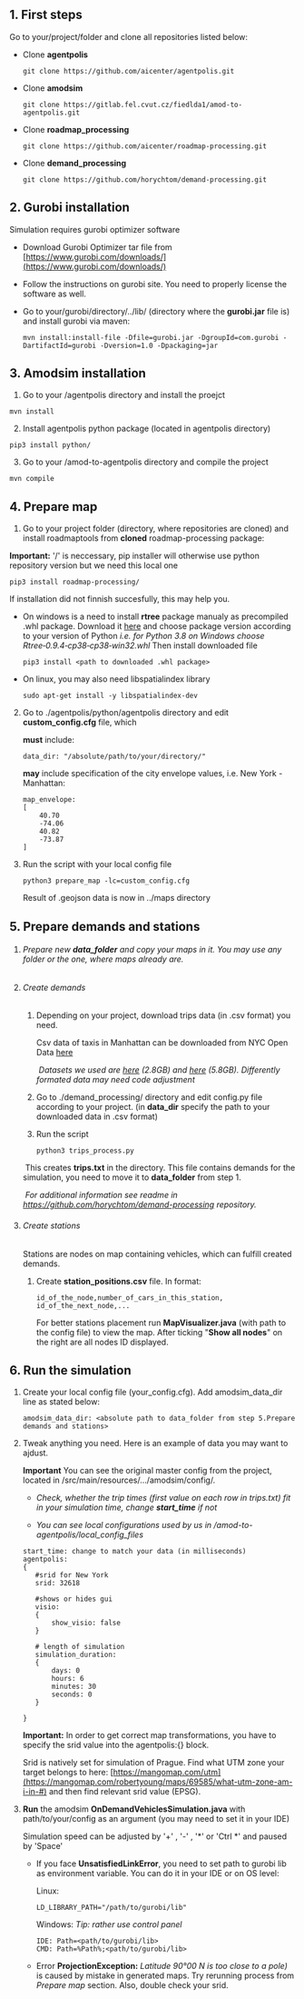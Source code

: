 ## **1. First steps**

Go to your/project/folder and  clone all repositories listed below:

 - Clone **agentpolis**

	```commandline
	git clone https://github.com/aicenter/agentpolis.git
	```

 - Clone **amodsim**

	```commandline
	git clone https://gitlab.fel.cvut.cz/fiedlda1/amod-to-agentpolis.git
	```

 - Clone **roadmap_processing**

	```commandline
	git clone https://github.com/aicenter/roadmap-processing.git
	```
- Clone **demand_processing**

	```commandline
	git clone https://github.com/horychtom/demand-processing.git
	```
## **2. Gurobi installation**
Simulation requires gurobi optimizer software
- Download Gurobi Optimizer tar file from [https://www.gurobi.com/downloads/](https://www.gurobi.com/downloads/)

- Follow the instructions on gurobi site. You need to properly license the software as well.
	
- Go to your/gurobi/directory/../lib/ (directory where the **gurobi.jar** file is) and install gurobi via maven:

  ```
  mvn install:install-file -Dfile=gurobi.jar -DgroupId=com.gurobi -DartifactId=gurobi -Dversion=1.0 -Dpackaging=jar
  ```

## **3. Amodsim installation**

1. Go to your /agentpolis directory and install the proejct

  ```
  mvn install
  ```
2. Install agentpolis python package (located in agentpolis directory)
 
  ```
  pip3 install python/
  ``` 

3. Go to your /amod-to-agentpolis directory and compile the project
  ```
  mvn compile
  ```

## **4. Prepare map**
1. Go to your project folder (directory, where repositories are cloned) and install roadmaptools from **cloned** roadmap-processing package:

  **Important:** '/' is neccessary, pip installer will otherwise use python repository version but we need this local one

  ```commandline
  pip3 install roadmap-processing/
  ```

  If installation did not finnish succesfully, this may help you. 

  - On windows is a need to install **rtree** package manualy as precompiled .whl package. Download it [here](https://www.lfd.uci.edu/~gohlke/pythonlibs/#rtree) and choose package version according to your version of Python  *i.e. for Python 3.8 on Windows choose Rtree‑0.9.4‑cp38‑cp38‑win32.whl*  Then install downloaded file

    ```
    pip3 install <path to downloaded .whl package>
    ```

  - On linux, you may also need libspatialindex library

    ```
    sudo apt-get install -y libspatialindex-dev
    ```

2. Go to  ./agentpolis/python/agentpolis directory and edit **custom_config.cfg** file, which

    **must** include:

    ``` commandline
    data_dir: "/absolute/path/to/your/directory/"
    ```
    **may** include specification of the city envelope values, i.e. New York - Manhattan:

    ```commandline
    map_envelope:
    [
        40.70
        -74.06
        40.82
        -73.87
    ]
    ```

 3. Run the script with your local config file	

    ```
    python3 prepare_map -lc=custom_config.cfg
    ```

    Result of .geojson data is now in ../maps directory


## **5. Prepare demands and stations**
1. ###### Prepare new **data_folder** and copy your maps in it. *You may use any folder or the one, where maps already are.*

2. ###### Create demands

   1. Depending on your project, download trips data (in .csv format) you need. 

      Csv data of taxis in Manhattan can be downloaded from NYC Open Data [here](https://data.cityofnewyork.us/browse?q=taxi)

      ​	*Datasets we used are [here](https://data.cityofnewyork.us/dataset/Yellow-Tripdata-2015-January-June/2yzn-sicd) (2.8GB) and [here](https://data.cityofnewyork.us/Transportation/2014-Yellow-Taxi-Trip-Data/gkne-dk5s) (5.8GB). Differently formated data may need code adjustment*

   2. Go to ./demand_processing/ directory and edit config.py file according to your project.
      (in **data_dir** specify the path to your downloaded data in .csv format)

   3. Run the script

      ```
      python3 trips_process.py
      ```

   ​	This creates **trips.txt** in the directory. This file contains demands for the simulation, you need to move it to **data_folder** from step 1.

   ​	*For additional information see readme in https://github.com/horychtom/demand-processing repository.*

3. ###### Create stations

   Stations are nodes on map containing vehicles, which can fulfill created demands.

   1. Create **station_positions.csv**  file.  In format:

      ```
      id_of_the_node,number_of_cars_in_this_station,
      id_of_the_next_node,...
      ```

      For better stations placement run **MapVisualizer.java** (with path to the config file) to view the map. After ticking "**Show all nodes**" on the right are all nodes ID displayed. 


## **6. Run the simulation**

1. Create your local config file (your_config.cfg). Add amodsim_data_dir line as stated below: 

     ```
     amodsim_data_dir: <absolute path to data_folder from step 5.Prepare demands and stations>
     ```

2. Tweak anything you need. Here is an example of data you may want to ajdust.

     **Important** You can see the original master config from the project, located in /src/main/resources/.../amodsim/config/. 

     * *Check, whether the trip times (first value on each row in trips.txt) fit in your simulation time, change **start_time** if not*  

     * *You can see local configurations used by us in /amod-to-agentpolis/local_config_files*

     ```
     start_time: change to match your data (in milliseconds)
     agentpolis:
     {
     	#srid for New York
     	srid: 32618
     
     	#shows or hides gui
     	visio:
     	{
     		show_visio: false
     	}
     	
     	# length of simulation
     	simulation_duration:
     	{
     		days: 0
     		hours: 6
     		minutes: 30
     		seconds: 0
     	}
     
     }
     ```

     **Important:** In order to get correct map transformations, you have to specify the srid value into the agentpolis:{} block. 

     Srid is natively set for simulation of Prague. Find what UTM zone your target belongs to  here: [https://mangomap.com/utm](https://mangomap.com/robertyoung/maps/69585/what-utm-zone-am-i-in-#)
     and then find relevant srid value (EPSG).

     

3. **Run** the amodsim **OnDemandVehiclesSimulation.java**  with path/to/your/config as an argument (you may need to set it in your IDE)

   Simulation speed can be adjusted by '+' , '-' , '*' or 'Ctrl *' and paused by 'Space'

   - If you face **UnsatisfiedLinkError**, you need to set path to gurobi lib as environment variable.  You can do it in your IDE or on OS level:

     Linux:

     ```
     LD_LIBRARY_PATH="/path/to/gurobi/lib"
     ```

     Windows:              *Tip: rather use control panel*

     ```
     IDE: Path=<path/to/gurobi/lib>
     CMD: Path=%Path%;<path/to/gurobi/lib>
     ```

   - Error **ProjectionException:** *Latitude 90°00 N is too close to a pole)* is caused by mistake in generated maps. Try  rerunning process from *Prepare map* section. Also, double check your srid.
